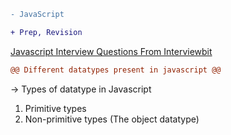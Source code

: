 

```diff
- JavaScript
```

```diff
+ Prep, Revision
```

[Javascript Interview Questions From Interviewbit](https://www.interviewbit.com/javascript-interview-questions/ "Javascript Interview Questions From Interviewbit")       

```diff
@@ Different datatypes present in javascript @@
```
-> Types of datatype in Javascript
1. Primitive types 
2. Non-primitive types (The object datatype)
   
   




